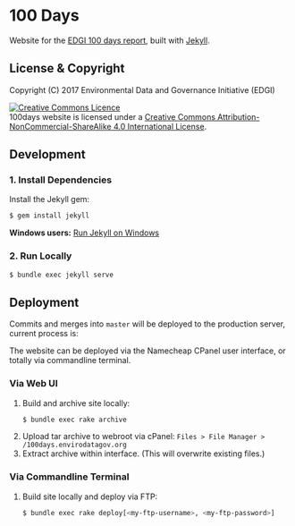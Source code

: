 # 100 Days

Website for the [EDGI 100 days report](http://100days.envirodatagov.org/), built with [Jekyll](https://jekyllrb.com/).

## License & Copyright

Copyright (C) 2017 Environmental Data and Governance Initiative (EDGI)

<a rel="license" href="https://creativecommons.org/licenses/by-nc-sa/4.0/"><img class="pa2" alt="Creative Commons Licence" style="border-width:0" src="https://licensebuttons.net/l/by-nc-sa/4.0/80x15.png" /></a><br />100days website is licensed under a <a rel="license" href="https://creativecommons.org/licenses/by-nc-sa/4.0/">Creative Commons Attribution-NonCommercial-ShareAlike 4.0 International License</a>.

## Development

### 1. Install Dependencies

Install the Jekyll gem:

```bash
$ gem install jekyll
```
**Windows users:** [Run Jekyll on Windows](http://jekyll-windows.juthilo.com/)

### 2. Run Locally

```bash
$ bundle exec jekyll serve
```

## Deployment

Commits and merges into `master` will be deployed to the production server, current process is:

The website can be deployed via the Namecheap CPanel user interface, or
totally via commandline terminal.

### Via Web UI

1. Build and archive site locally:
    ```bash
    $ bundle exec rake archive
    ```
1. Upload tar archive to webroot via cPanel: `Files > File Manager > /100days.envirodatagov.org`
1. Extract archive within interface. (This will overwrite existing files.)

### Via Commandline Terminal

1. Build site locally and deploy via FTP:
    ```bash
    $ bundle exec rake deploy[<my-ftp-username>, <my-ftp-password>]
    ```
